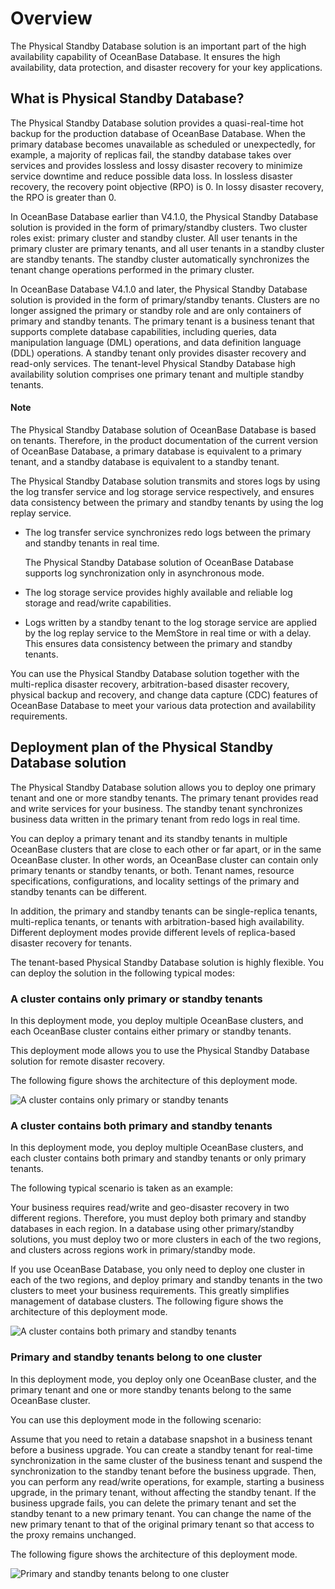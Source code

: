 # Overview

The Physical Standby Database solution is an important part of the high availability capability of OceanBase Database. It ensures the high availability, data protection, and disaster recovery for your key applications.

## What is Physical Standby Database?

The Physical Standby Database solution provides a quasi-real-time hot backup for the production database of OceanBase Database. When the primary database becomes unavailable as scheduled or unexpectedly, for example, a majority of replicas fail, the standby database takes over services and provides lossless and lossy disaster recovery to minimize service downtime and reduce possible data loss. In lossless disaster recovery, the recovery point objective (RPO) is 0. In lossy disaster recovery, the RPO is greater than 0.

In OceanBase Database earlier than V4.1.0, the Physical Standby Database solution is provided in the form of primary/standby clusters. Two cluster roles exist: primary cluster and standby cluster. All user tenants in the primary cluster are primary tenants, and all user tenants in a standby cluster are standby tenants. The standby cluster automatically synchronizes the tenant change operations performed in the primary cluster.

In OceanBase Database V4.1.0 and later, the Physical Standby Database solution is provided in the form of primary/standby tenants. Clusters are no longer assigned the primary or standby role and are only containers of primary and standby tenants. The primary tenant is a business tenant that supports complete database capabilities, including queries, data manipulation language (DML) operations, and data definition language (DDL) operations. A standby tenant only provides disaster recovery and read-only services. The tenant-level Physical Standby Database high availability solution comprises one primary tenant and multiple standby tenants.

<main id="notice" type='explain'>
<h4>Note</h4>
<p>The Physical Standby Database solution of OceanBase Database is based on tenants. Therefore, in the product documentation of the current version of OceanBase Database, a primary database is equivalent to a primary tenant, and a standby database is equivalent to a standby tenant. </p>
</main>

The Physical Standby Database solution transmits and stores logs by using the log transfer service and log storage service respectively, and ensures data consistency between the primary and standby tenants by using the log replay service.

* The log transfer service synchronizes redo logs between the primary and standby tenants in real time.

   The Physical Standby Database solution of OceanBase Database supports log synchronization only in asynchronous mode.

* The log storage service provides highly available and reliable log storage and read/write capabilities.

* Logs written by a standby tenant to the log storage service are applied by the log replay service to the MemStore in real time or with a delay. This ensures data consistency between the primary and standby tenants.

You can use the Physical Standby Database solution together with the multi-replica disaster recovery, arbitration-based disaster recovery, physical backup and recovery, and change data capture (CDC) features of OceanBase Database to meet your various data protection and availability requirements.

## Deployment plan of the Physical Standby Database solution

The Physical Standby Database solution allows you to deploy one primary tenant and one or more standby tenants. The primary tenant provides read and write services for your business. The standby tenant synchronizes business data written in the primary tenant from redo logs in real time.

You can deploy a primary tenant and its standby tenants in multiple OceanBase clusters that are close to each other or far apart, or in the same OceanBase cluster. In other words, an OceanBase cluster can contain only primary tenants or standby tenants, or both. Tenant names, resource specifications, configurations, and locality settings of the primary and standby tenants can be different.

In addition, the primary and standby tenants can be single-replica tenants, multi-replica tenants, or tenants with arbitration-based high availability. Different deployment modes provide different levels of replica-based disaster recovery for tenants.

The tenant-based Physical Standby Database solution is highly flexible. You can deploy the solution in the following typical modes:

### A cluster contains only primary or standby tenants

In this deployment mode, you deploy multiple OceanBase clusters, and each OceanBase cluster contains either primary or standby tenants.

This deployment mode allows you to use the Physical Standby Database solution for remote disaster recovery.

The following figure shows the architecture of this deployment mode.

![A cluster contains only primary or standby tenants](https://obbusiness-private.oss-cn-shanghai.aliyuncs.com/doc/img/observer-enterprise/V4.2.0/physical-standby-database/only-primary-tenants-or-standby-tenants-in-a-cluster.png)

### A cluster contains both primary and standby tenants

In this deployment mode, you deploy multiple OceanBase clusters, and each cluster contains both primary and standby tenants or only primary tenants.

The following typical scenario is taken as an example:

Your business requires read/write and geo-disaster recovery in two different regions. Therefore, you must deploy both primary and standby databases in each region. In a database using other primary/standby solutions, you must deploy two or more clusters in each of the two regions, and clusters across regions work in primary/standby mode.

If you use OceanBase Database, you only need to deploy one cluster in each of the two regions, and deploy primary and standby tenants in the two clusters to meet your business requirements. This greatly simplifies management of database clusters. The following figure shows the architecture of this deployment mode.

![A cluster contains both primary and standby tenants](https://obbusiness-private.oss-cn-shanghai.aliyuncs.com/doc/img/observer-enterprise/V4.2.0/physical-standby-database/both-primary-tenants-and-standby-tenants-in-a-cluster.png)

### Primary and standby tenants belong to one cluster

In this deployment mode, you deploy only one OceanBase cluster, and the primary tenant and one or more standby tenants belong to the same OceanBase cluster.

You can use this deployment mode in the following scenario:

Assume that you need to retain a database snapshot in a business tenant before a business upgrade. You can create a standby tenant for real-time synchronization in the same cluster of the business tenant and suspend the synchronization to the standby tenant before the business upgrade. Then, you can perform any read/write operations, for example, starting a business upgrade, in the primary tenant, without affecting the standby tenant. If the business upgrade fails, you can delete the primary tenant and set the standby tenant to a new primary tenant. You can change the name of the new primary tenant to that of the original primary tenant so that access to the proxy remains unchanged.

The following figure shows the architecture of this deployment mode.

![Primary and standby tenants belong to one cluster](https://obbusiness-private.oss-cn-shanghai.aliyuncs.com/doc/img/observer-enterprise/V4.2.0/physical-standby-database/the-primary-tenant-and-the-standby-tenant-in-the-same-cluster.png)
